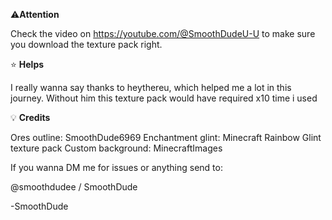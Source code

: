 ⚠️**Attention**

Check the video on https://youtube.com/@SmoothDudeU-U to make sure you download the texture pack right.

⭐ **Helps**

I really wanna say thanks to heythereu, which helped me a lot in this journey. Without him this texture pack would have required x10 time i used

💡 **Credits**

Ores outline: SmoothDude6969
Enchantment glint: Minecraft Rainbow Glint texture pack
Custom background: MinecraftImages

If you wanna DM me for issues or anything send to: 

@smoothdudee / SmoothDude

-SmoothDude
